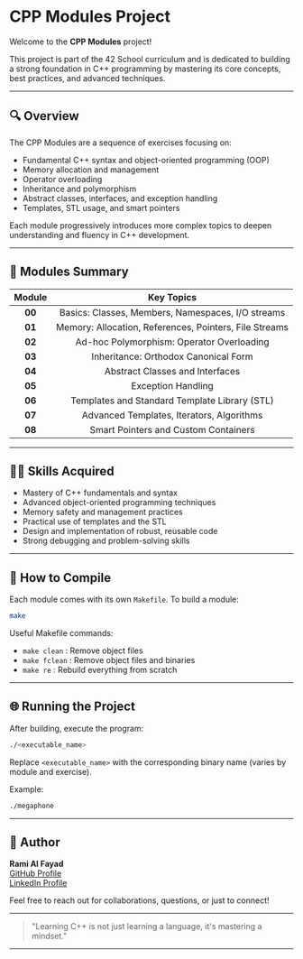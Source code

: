 
# CPP Modules Project

Welcome to the **CPP Modules** project! 

This project is part of the 42 School curriculum and is dedicated to building a strong foundation in C++ programming by mastering its core concepts, best practices, and advanced techniques.

---

## 🔍 Overview

The CPP Modules are a sequence of exercises focusing on:
- Fundamental C++ syntax and object-oriented programming (OOP)
- Memory allocation and management
- Operator overloading
- Inheritance and polymorphism
- Abstract classes, interfaces, and exception handling
- Templates, STL usage, and smart pointers

Each module progressively introduces more complex topics to deepen understanding and fluency in C++ development.

---

## 📄 Modules Summary

| Module | Key Topics |
|:------:|:----------:|
| **00** | Basics: Classes, Members, Namespaces, I/O streams |
| **01** | Memory: Allocation, References, Pointers, File Streams |
| **02** | Ad-hoc Polymorphism: Operator Overloading |
| **03** | Inheritance: Orthodox Canonical Form |
| **04** | Abstract Classes and Interfaces |
| **05** | Exception Handling |
| **06** | Templates and Standard Template Library (STL) |
| **07** | Advanced Templates, Iterators, Algorithms |
| **08** | Smart Pointers and Custom Containers |

---

## 👷‍♂️ Skills Acquired

- Mastery of C++ fundamentals and syntax
- Advanced object-oriented programming techniques
- Memory safety and management practices
- Practical use of templates and the STL
- Design and implementation of robust, reusable code
- Strong debugging and problem-solving skills

---

## 📆 How to Compile

Each module comes with its own `Makefile`. To build a module:

```bash
make
```

Useful Makefile commands:
- `make clean` : Remove object files
- `make fclean` : Remove object files and binaries
- `make re` : Rebuild everything from scratch

---

## 🌐 Running the Project

After building, execute the program:

```bash
./<executable_name>
```

Replace `<executable_name>` with the corresponding binary name (varies by module and exercise).

Example:

```bash
./megaphone
```

---

## 👤 Author

**Rami Al Fayad**  
[GitHub Profile](https://github.com/Rami-Fayad)  
[LinkedIn Profile](https://www.linkedin.com/in/rami-fayad-12a04926b)  

Feel free to reach out for collaborations, questions, or just to connect!

---

> "Learning C++ is not just learning a language, it's mastering a mindset."

---
